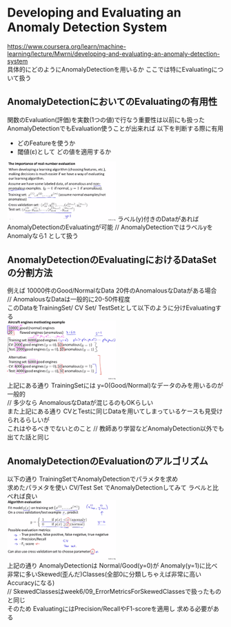 # Developing and Evaluating an Anomaly Detection System
https://www.coursera.org/learn/machine-learning/lecture/Mwrni/developing-and-evaluating-an-anomaly-detection-system  
具体的にどのようにAnomalyDetectionを用いるか ここでは特にEvaluatingについて扱う

## AnomalyDetectionにおいてのEvaluatingの有用性
関数のEvaluation(評価)を実数(1つの値)で行なう重要性は以前にも扱った  
AnomalyDetectionでもEvaluation使うことが出来れば 以下を判断する際に有用  
* どのFeatureを使うか  
* 閾値(ε)として どの値を適用するか  

<img src="../../img/09_04_importance_of_real_number_evaluation.png" width=50% >  
ラベル(y)付きのDataがあればAnomalyDetectionのEvaluatingが可能  
// AnomalyDetectionではラベルyを Anomalyなら1 として扱う

## AnomalyDetectionのEvaluatingにおけるDataSetの分割方法
例えば 10000件のGood/NormalなData 20件のAnomalousなDataがある場合  
// AnomalousなDataは一般的に20-50件程度  
このDataをTrainingSet/ CV Set/ TestSetとして以下のように分けEvaluatingする  
<img src="../../img/09_04_evaluating_example.png" width=50% >  
上記にある通り TrainingSetには y=0(Good/Normal)なデータのみを用いるのが一般的  
// 多少なら AnomalousなDataが混じるのもOKらしい  
また上記にある通り CVとTestに同じDataを用いてしまっているケースも見受けられるらしいが  
これはやるべきでないとのこと // 教師あり学習などAnomalyDetection以外でも出てた話と同じ  


## AnomalyDetectionのEvaluationのアルゴリズム
以下の通り TrainingSetでAnomalyDetectionでパラメタを求め  
求めたパラメタを使い CV/Test Set でAnomalyDetectionしてみて ラベルと比べれば良い  
<img src="../../img/09_04_algorithm_evaluation.png" width=50% >  
上記の通り AnomalyDetectionは Normal/Good(y=0)が Anomaly(y=1)に比べ  
非常に多いSkewed(歪んだ)Classes(全部0に分類しちゃえば非常に高いAccuracyになる)  
// SkewedClassesはweek6/09_ErrorMetricsForSkewedClassesで扱ったものと同じ  
そのため EvaluatingにはPrecision/RecallやF1-scoreを適用し 求める必要がある  
